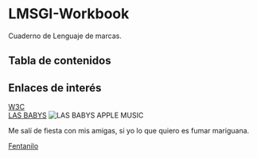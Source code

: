 # LMSGI-Workbook
Cuaderno de Lenguaje de marcas.
## Tabla de contenidos

## Enlaces de interés 
[W3C](https://www.w3.org/)
<br>
[LAS BABYS](https://www.youtube.com/watch?v=02d2P0KZWDk&ab_channel=AitanaVEVO)
![LAS BABYS APPLE MUSIC](https://is1-ssl.mzstatic.com/image/thumb/Music116/v4/62/c9/5f/62c95f1f-ca9e-4e4a-f541-154a87f5d409/23UMGIM59813.rgb.jpg/1200x1200bb.jpg)

Me salí de fiesta con mis amigas, si yo lo que quiero es fumar mariguana.

[Fentanilo](https://www.youtube.com/watch?v=FQrxH7JhoW8)
